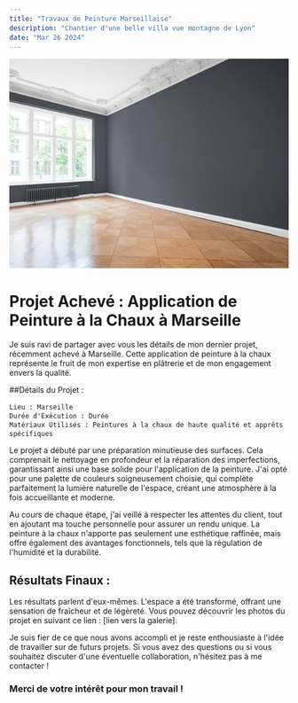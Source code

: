 ```yaml
---
title: "Travaux de Peinture Marseillaise"
description: "Chantier d'une belle villa vue montagne de Lyon"
date: "Mar 26 2024"
---
```


![Chantier de Lyon](/villa3.jpg)

# Projet Achevé : Application de Peinture à la Chaux à Marseille

Je suis ravi de partager avec vous les détails de mon dernier projet, récemment achevé à Marseille. Cette application de peinture à la chaux représente le fruit de mon expertise en plâtrerie et de mon engagement envers la qualité.

##Détails du Projet :

    Lieu : Marseille
    Durée d'Exécution : Durée
    Matériaux Utilisés : Peintures à la chaux de haute qualité et apprêts spécifiques

Le projet a débuté par une préparation minutieuse des surfaces. Cela comprenait le nettoyage en profondeur et la réparation des imperfections, garantissant ainsi une base solide pour l'application de la peinture. J'ai opté pour une palette de couleurs soigneusement choisie, qui complète parfaitement la lumière naturelle de l'espace, créant une atmosphère à la fois accueillante et moderne.

Au cours de chaque étape, j'ai veillé à respecter les attentes du client, tout en ajoutant ma touche personnelle pour assurer un rendu unique. La peinture à la chaux n'apporte pas seulement une esthétique raffinée, mais offre également des avantages fonctionnels, tels que la régulation de l'humidité et la durabilité.

## Résultats Finaux :

Les résultats parlent d'eux-mêmes. L'espace a été transformé, offrant une sensation de fraîcheur et de légèreté. Vous pouvez découvrir les photos du projet en suivant ce lien : [lien vers la galerie].

Je suis fier de ce que nous avons accompli et je reste enthousiaste à l'idée de travailler sur de futurs projets. Si vous avez des questions ou si vous souhaitez discuter d'une éventuelle collaboration, n'hésitez pas à me contacter !

### Merci de votre intérêt pour mon travail !
